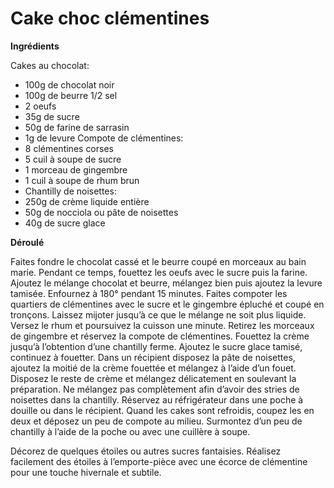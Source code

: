 # Cake choc clémentines


**Ingrédients**  

Cakes au chocolat:
* 100g de chocolat noir
* 100g de beurre 1/2 sel
* 2 oeufs
* 35g de sucre
* 50g de farine de sarrasin
* 1g de levure
 Compote de clémentines:
* 8 clémentines corses
* 5 cuil à soupe de sucre
* 1 morceau de gingembre
* 1 cuil à soupe de rhum brun
* Chantilly de noisettes:
* 250g de crème liquide entière
* 50g de nocciola ou pâte de noisettes
* 40g de sucre glace

**Déroulé**  

Faites fondre le chocolat cassé et le beurre coupé en morceaux au bain marie.
Pendant ce temps, fouettez les oeufs avec le sucre puis la farine.
Ajoutez le mélange chocolat et beurre, mélangez bien puis ajoutez la levure tamisée.
Enfournez à 180° pendant 15 minutes.
Faites compoter les quartiers de clémentines avec le sucre et le gingembre épluché et coupé en tronçons.
Laissez mijoter jusqu’à ce que le mélange ne soit plus liquide.
Versez le rhum et poursuivez la cuisson une minute.
Retirez les morceaux de gingembre et réservez la compote de clémentines.
Fouettez la crème jusqu’à l’obtention d’une chantilly ferme. Ajoutez le sucre glace tamisé, continuez à fouetter.
Dans un récipient disposez la pâte de noisettes, ajoutez la moitié de la crème fouettée et mélangez à l’aide d’un fouet.
Disposez le reste de crème et mélangez délicatement en soulevant la préparation.
Ne mélangez pas complètement afin d’avoir des stries de noisettes dans la chantilly.
Réservez au réfrigérateur dans une poche à douille ou dans le récipient.
Quand les cakes sont refroidis, coupez les en deux et déposez un peu de compote au milieu. Surmontez d’un peu de chantilly à l’aide de la poche ou avec une cuillère à soupe.

Décorez de quelques étoiles ou autres sucres fantaisies.
Réalisez facilement des étoiles à l’emporte-pièce avec une écorce de clémentine pour une touche hivernale et subtile.